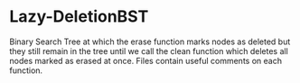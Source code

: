 # Lazy-DeletionBST
Binary Search Tree at which the erase function marks nodes as deleted but they still remain in the tree until we call the clean function which deletes all nodes marked as erased at once.
Files contain useful comments on each function.

